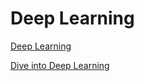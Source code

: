 # Deep Learning

[Deep Learning](https://www.deeplearningbook.org/)

[Dive into Deep Learning](https://d2l.ai/)
